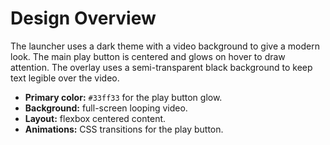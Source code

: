 # Design Overview

The launcher uses a dark theme with a video background to give a modern look. The main play button is centered and glows on hover to draw attention. The overlay uses a semi-transparent black background to keep text legible over the video.

- **Primary color:** `#33ff33` for the play button glow.
- **Background:** full-screen looping video.
- **Layout:** flexbox centered content.
- **Animations:** CSS transitions for the play button.

